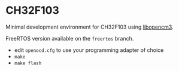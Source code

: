 # CH32F103

Minimal development environment for CH32F103 using [libopencm3](https://github.com/libopencm3/libopencm3).

FreeRTOS version available on the `freertos` branch.

* edit `openocd.cfg` to use your programming adapter of choice
* `make`
* `make flash`
